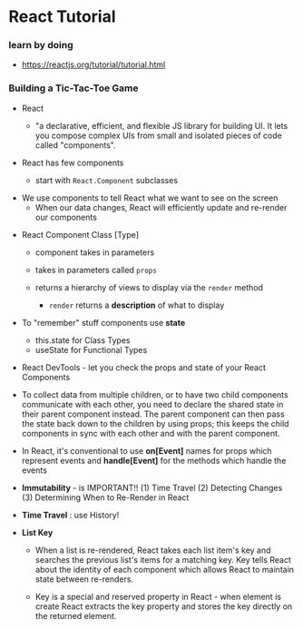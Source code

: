 # React Tutorial

### learn by doing

- https://reactjs.org/tutorial/tutorial.html

### Building a Tic-Tac-Toe Game

- React

  - "a declarative, efficient, and flexible JS library for building UI. It lets you compose complex UIs from small and isolated pieces of code called "components".

- React has few components
  - start with `React.Component` subclasses

* We use components to tell React what we want to see on the screen
  - When our data changes, React will efficiently update and re-render our components

- React Component Class [Type]

  - component takes in parameters
  - takes in parameters called `props`
  - returns a hierarchy of views to display via the `render` method

    - `render` returns a **description** of what to display

- To "remember" stuff components use **state**

  - this.state for Class Types
  - useState for Functional Types

- React DevTools - let you check the props and state of your React Components

- To collect data from multiple children, or to have two child components communicate with each other, you need to declare the shared state in their parent component instead. The parent component can then pass the state back down to the children by using props; this keeps the child components in sync with each other and with the parent component.

- In React, it's conventional to use **on[Event]** names for props which represent events and **handle[Event]** for the methods which handle the events

- **Immutability** - is IMPORTANT!!
  (1) Time Travel
  (2) Detecting Changes
  (3) Determining When to Re-Render in React

- **Time Travel** : use History!

- **List Key**

  - When a list is re-rendered, React takes each list item's key and searches the previous list's items for a matching key. Key tells React about the identity of each component which allows React to maintain state between re-renders.

  - Key is a special and reserved property in React - when element is create React extracts the key property and stores the key directly on the returned element.

